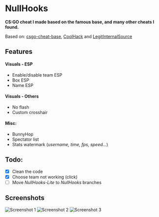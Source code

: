# NullHooks
**CS:GO cheat I made based on the famous base, and many other cheats I found.**

Based on: [csgo-cheat-base](https://github.com/designer1337/csgo-cheat-base/), [CoolHack](https://github.com/StrafeTool/CoolHack) and [LegitInternalSource](https://github.com/clem45/LegitInternalSource)

## Features
#### Visuals - ESP
- Enable/disable team ESP
- Box ESP
- Name ESP
<!-- 
- Health ESP
- Line
- C4 ESP
-->

#### Visuals - Others
- No flash
- Custom crosshair

#### Misc:
- BunnyHop
- Spectator list
- Stats watermark (*username, time, fps, speed...*)

## Todo:
- [X] Clean the code
- [X] Choose team not working (click)
- [ ] Move *NullHooks-Lite* to *NullHooks* branches

## Screenshots
![Screenshot 1](screenshots/screenshot1.jpg)
![Screenshot 2](screenshots/screenshot2.jpg)
![Screenshot 3](screenshots/screenshot3.jpg)
